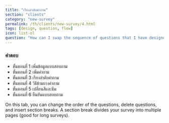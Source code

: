 ```yaml
---
title: "เรียงลำดับคำถาม"
section: "clients"
category: "new-survey"
permalink: /th/clients/new-survey/4.html
tags: [design, question, flow]
icon: list-ol
question: "How can I swap the sequence of questions that I have designed? Is it possible for me to rearrange the order of questions within my survey?"
---
```


### <i class="pe-anchor pe-fw"></i> คำตอบ

<ul class="progress-tracker progress-tracker--text progress-tracker--center">
  <li class="progress-step is-completed">
    <span class="progress-marker"></span>
    <span class="progress-text">
      <span class="progress-title">ขั้นตอนที่ 1</span>
      เพิ่มข้อมูลแบบสอบถาม
    </span>
  </li>
  <li class="progress-step is-completed">
    <span class="progress-marker"></span>
    <span class="progress-text">
      <span class="progress-title">ขั้นตอนที่ 2</span>
      เพิ่มคำถาม
    </span>
  </li>
  <li class="progress-step is-active">
    <span class="progress-marker"></span>
    <span class="progress-text">
      <span class="progress-title">ขั้นตอนที่ 3</span>
      เรียงลำดับคำถาม
    </span>
  </li>
  <li class="progress-step">
    <span class="progress-marker"></span>
    <span class="progress-text">
      <span class="progress-title">ขั้นตอนที่ 4</span>
      วิธีข้ามบางคำถาม
    </span>
  </li>
  <li class="progress-step">
    <span class="progress-marker"></span>
    <span class="progress-text">
      <span class="progress-title">ขั้นตอนที่ 5</span>
      เปลี่ยนสีและธีม
    </span>
  </li>
  <li class="progress-step">
    <span class="progress-marker"></span>
    <span class="progress-text">
      <span class="progress-title">ขั้นตอนที่ 6</span>
      ยืนยันแบบสอบถาม
    </span>
  </li>
</ul>


On this tab, you can change the order of the questions, delete questions, and insert section breaks. A section break divides your survey into multiple pages (good for long surveys).

